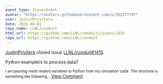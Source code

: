 ```yaml
---
event_type: IssuesEvent
avatar: "https://avatars.githubusercontent.com/u/35237779?"
user: JustinPrivitera
date: 2025-04-01
repo_name: LLNL/conduit
html_url: https://github.com/LLNL/conduit/issues/1415
repo_url: https://github.com/LLNL/conduit
---
```


<a href='https://github.com/JustinPrivitera' target='_blank'>JustinPrivitera</a> closed issue <a href='https://github.com/LLNL/conduit/issues/1415' target='_blank'>LLNL/conduit#1415</a>.

<p>Python example/s to process data?</p><small>I am passing mesh related variables to Python from my simulation code. The structure is something like following,...</small><a href='https://github.com/LLNL/conduit/issues/1415' target='_blank'>View Comment</a>